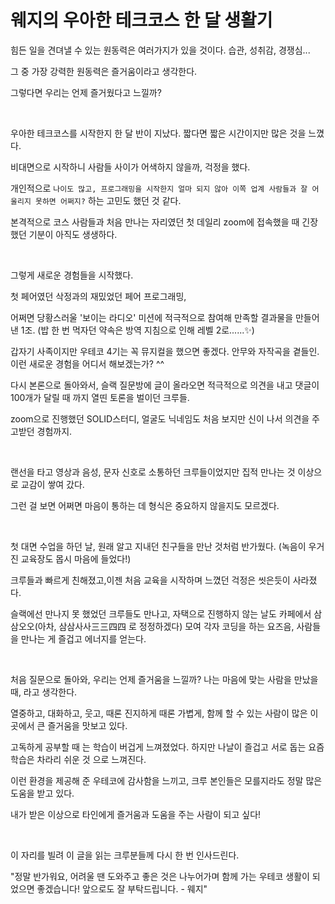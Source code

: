 # 웨지의 우아한 테크코스 한 달 생활기

힘든 일을 견뎌낼 수 있는 원동력은 여러가지가 있을 것이다. 습관, 성취감, 경쟁심...

그 중 가장 강력한 원동력은 즐거움이라고 생각한다.

그렇다면 우리는 언제 즐거웠다고 느낄까?

<br>

우아한 테크코스를 시작한지 한 달 반이 지났다. 짧다면 짧은 시간이지만 많은 것을 느꼈다.

비대면으로 시작하니 사람들 사이가 어색하지 않을까, 걱정을 했다. 

개인적으로 `나이도 많고, 프로그래밍을 시작한지 얼마 되지 않아 이쪽 업계 사람들과 잘 어울리지 못하면 어쩌지?` 하는 고민도 했던 것 같다.

본격적으로 코스 사람들과 처음 만나는 자리였던 첫 데일리 zoom에 접속했을 때 긴장했던 기분이 아직도 생생하다.

<br>

그렇게 새로운 경험들을 시작했다.

첫 페어였던 삭정과의 재밌었던 페어 프로그래밍,

어쩌면 당황스러울 '보이는 라디오' 미션에 적극적으로 참여해 만족할 결과물을 만들어 낸 1조. (밥 한 번 먹자던 약속은 방역 지침으로 인해 레벨 2로......✨)

갑자기 사족이지만 우테코 4기는 꼭 뮤지컬을 했으면 좋겠다. 안무와 자작곡을 곁들인. 이런 새로운 경험을 어디서 해보겠는가? ^^

다시 본론으로 돌아와서, 슬랙 질문방에 글이 올라오면 적극적으로 의견을 내고 댓글이 100개가 달릴 때 까지 열띤 토론을 벌이던 크루들.

zoom으로 진행했던 SOLID스터디, 얼굴도 닉네임도 처음 보지만 신이 나서 의견을 주고받던 경험까지.  

<br>

랜선을 타고 영상과 음성, 문자 신호로 소통하던 크루들이었지만 집적 만나는 것 이상으로 교감이 쌓여 갔다.

그런 걸 보면 어쩌면 마음이 통하는 데 형식은 중요하지 않을지도 모르겠다.

<br>

첫 대면 수업을 하던 날, 원래 알고 지내던 친구들을 만난 것처럼 반가웠다. (녹음이 우거진 교육장도 몹시 마음에 들었다!)

크루들과 빠르게 친해졌고,이젠 처음 교육을 시작하며 느꼈던 걱정은 씻은듯이 사라졌다.

슬랙에선 만나지 못 했었던 크루들도 만나고, 자택으로 진행하지 않는 날도 카페에서 삼삼오오(아차, 삼삼사사三三四四 로 정정하겠다) 모여 각자 코딩을 하는 요즈음, 사람들을 만나는 게 즐겁고 에너지를 얻는다.

<br>

처음 질문으로 돌아와, 우리는 언제 즐거움을 느낄까? 나는 마음에 맞는 사람을 만났을 때, 라고 생각한다.

열중하고, 대화하고, 웃고, 때론 진지하게 때론 가볍게, 함께 할 수 있는 사람이 많은 이 곳에서 큰 즐거움을 맛보고 있다.

고독하게 공부할 때 는 학습이 버겁게 느껴졌었다. 하지만 나날이 즐겁고 서로 돕는 요즘 학습은 차라리 쉬운 것 으로 느껴진다.

이런 환경을 제공해 준 우테코에 감사함을 느끼고, 크루 본인들은 모를지라도 정말 많은 도움을 받고 있다.

내가 받은 이상으로 타인에게 즐거움과 도움을 주는 사람이 되고 싶다!  

<br>

이 자리를 빌려 이 글을 읽는 크루분들께 다시 한 번 인사드린다.

"정말 반가워요, 어려울 땐 도와주고 좋은 것은 나누어가며 함께 가는 우테코 생활이 되었으면 좋겠습니다! 앞으로도 잘 부탁드립니다. - 웨지"
